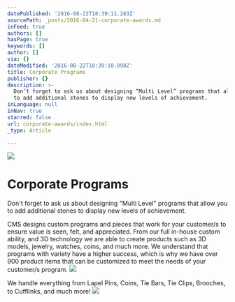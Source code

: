 ```yaml
---
datePublished: '2016-08-22T18:39:11.263Z'
sourcePath: _posts/2016-04-21-corporate-awards.md
inFeed: true
authors: []
hasPage: true
keywords: []
author: []
via: {}
dateModified: '2016-08-22T18:39:10.098Z'
title: Corporate Programs
publisher: {}
description: >-
  Don’t forget to ask us about designing “Multi Level” programs that allow you
  to add additional stones to display new levels of achievement.
inLanguage: null
inNav: true
starred: false
url: corporate-awards/index.html
_type: Article

---
```

![](https://the-grid-user-content.s3-us-west-2.amazonaws.com/586e6bc0-c69a-40a8-9d18-c71c76e8ae72.jpg)

# Corporate Programs

Don't forget to ask us about designing "Multi Level" programs that allow you to add additional stones to display new levels of achievement.

CMS designs custom programs and pieces that work for your customer/s to ensure value is seen, felt, and appreciated. From our full in-house custom ability, and 3D technology we are able to create products such as 3D models, jewelry, watches, coins, and much more. We understand that programs with variety have a higher success, which is why we have over 900 product items that can be customized to meet the needs of your customer/s program.
![](https://s3-us-west-2.amazonaws.com/the-grid-img/p/3446bcd67598a03c9b30bc64714426bfa99f897e.jpg)

We handle everything from Lapel Pins, Coins, Tie Bars, Tie Clips, Brooches, to Cufflinks, and much more!
![](https://s3-us-west-2.amazonaws.com/the-grid-img/p/4486c692f2c35fa12c6f4689413a929e70680b18.jpg)